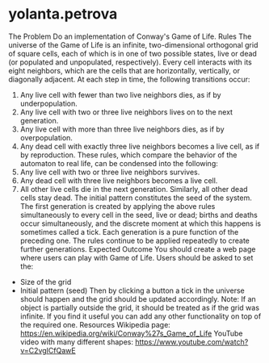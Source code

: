 # yolanta.petrova

The Problem
Do an implementation of Conway's Game of Life.
Rules
The universe of the Game of Life is an infinite, two-dimensional orthogonal grid of square cells,
each of which is in one of two possible states, live or dead (or populated and unpopulated,
respectively). Every cell interacts with its eight neighbors, which are the cells that are
horizontally, vertically, or diagonally adjacent. At each step in time, the following transitions
occur:
1. Any live cell with fewer than two live neighbors dies, as if by underpopulation.
2. Any live cell with two or three live neighbors lives on to the next generation.
3. Any live cell with more than three live neighbors dies, as if by overpopulation.
4. Any dead cell with exactly three live neighbors becomes a live cell, as if by reproduction.
These rules, which compare the behavior of the automaton to real life, can be condensed into
the following:
1. Any live cell with two or three live neighbors survives.
2. Any dead cell with three live neighbors becomes a live cell.
3. All other live cells die in the next generation. Similarly, all other dead cells stay dead.
The initial pattern constitutes the seed of the system. The first generation is created by applying
the above rules simultaneously to every cell in the seed, live or dead; births and deaths occur
simultaneously, and the discrete moment at which this happens is sometimes called a tick. Each
generation is a pure function of the preceding one. The rules continue to be applied repeatedly
to create further generations.
Expected Outcome
You should create a web page where users can play with Game of Life.
Users should be asked to set the:
- Size of the grid
- Initial pattern (seed)
Then by clicking a button a tick in the universe should happen and the grid should be updated
accordingly. Note: If an object is partially outside the grid, it should be treated as if the grid was
infinite.
If you find it useful you can add any other functionality on top of the required one.
Resources
Wikipedia page: https://en.wikipedia.org/wiki/Conway%27s_Game_of_Life
YouTube video with many different shapes: https://www.youtube.com/watch?v=C2vgICfQawE
